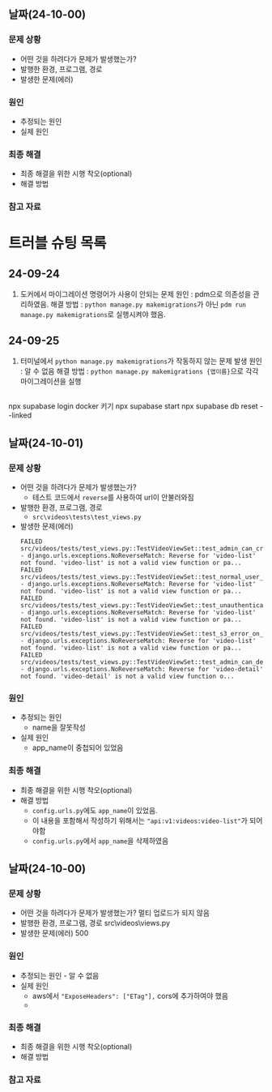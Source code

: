 ## 날짜(24-10-00)

### 문제 상황

- 어떤 것을 하려다가 문제가 발생했는가?
- 발행한 환경, 프로그램, 경로
- 발생한 문제(에러)

### 원인

- 추정되는 원인
- 실제 원인

### 최종 해결

- 최종 해결을 위한 시행 착오(optional)
- 해결 방법

### 참고 자료

# 트러블 슈팅 목록
## 24-09-24
1. 도커에서 마이그레이션 명령어가 사용이 안되는 문제
원인 : pdm으로 의존성을 관리하였음.
해결 방법 : `python manage.py makemigrations`가 아닌 `pdm run manage.py makemigrations`로 실행시켜야 했음.

## 24-09-25
1. 터미널에서 `python manage.py makemigrations`가 작동하지 않는 문제 발생
원인 : 알 수 없음
해결 방법 : `python manage.py makemigrations {앱이름}`으로 각각 마이그레이션을 실행

##
npx supabase login
docker 키기
npx supabase start
npx supabase db reset --linked

## 날짜(24-10-01)

### 문제 상황

- 어떤 것을 하려다가 문제가 발생했는가?
    - 테스트 코드에서 `reverse`를 사용하여 url이 안불러와짐
- 발행한 환경, 프로그램, 경로
    - `src\videos\tests\test_views.py`
- 발생한 문제(에러)
    ```
    FAILED src/videos/tests/test_views.py::TestVideoViewSet::test_admin_can_create_video - django.urls.exceptions.NoReverseMatch: Reverse for 'video-list' not found. 'video-list' is not a valid view function or pa...
    FAILED src/videos/tests/test_views.py::TestVideoViewSet::test_normal_user_cannot_create_video - django.urls.exceptions.NoReverseMatch: Reverse for 'video-list' not found. 'video-list' is not a valid view function or pa...
    FAILED src/videos/tests/test_views.py::TestVideoViewSet::test_unauthenticated_user_cannot_create_video - django.urls.exceptions.NoReverseMatch: Reverse for 'video-list' not found. 'video-list' is not a valid view function or pa...
    FAILED src/videos/tests/test_views.py::TestVideoViewSet::test_s3_error_on_video_creation - django.urls.exceptions.NoReverseMatch: Reverse for 'video-list' not found. 'video-list' is not a valid view function or pa...
    FAILED src/videos/tests/test_views.py::TestVideoViewSet::test_admin_can_delete_video - django.urls.exceptions.NoReverseMatch: Reverse for 'video-detail' not found. 'video-detail' is not a valid view function o...
    ```
### 원인

- 추정되는 원인
    - name을 잘못작성
- 실제 원인
    - app_name이 중첩되어 있었음

### 최종 해결

- 최종 해결을 위한 시행 착오(optional)
- 해결 방법
    - `config.urls.py`에도 `app_name`이 있었음.
    - 이 내용을 포함해서 작성하기 위해서는 `"api:v1:videos:video-list"`가 되어야함
    - `config.urls.py`에서 `app_name`을 삭제하였음


## 날짜(24-10-00)

### 문제 상황

- 어떤 것을 하려다가 문제가 발생했는가? 멀티 업로드가 되지 않음
- 발행한 환경, 프로그램, 경로 src\videos\views.py
- 발생한 문제(에러) 500

### 원인

- 추정되는 원인 - 알 수 없음
- 실제 원인
    - aws에서 `"ExposeHeaders": ["ETag"],` cors에 추가하여야 했음
    -

### 최종 해결

- 최종 해결을 위한 시행 착오(optional)
- 해결 방법

### 참고 자료
